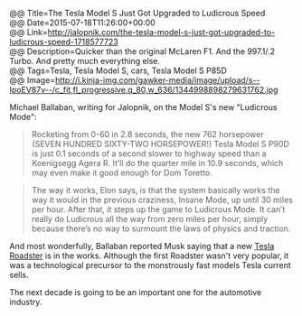 @@ Title=The Tesla Model S Just Got Upgraded to Ludicrous Speed  
@@ Date=2015-07-18T11:26:00+00:00  
@@ Link=http://jalopnik.com/the-tesla-model-s-just-got-upgraded-to-ludicrous-speed-1718577723  
@@ Description=Quicker than the original McLaren F1. And the 997.1/.2 Turbo. And pretty much everything else.  
@@ Tags=Tesla, Tesla Model S, cars, Tesla Model S P85D  
@@ Image=http://i.kinja-img.com/gawker-media/image/upload/s--IpoEV87v--/c_fit,fl_progressive,q_80,w_636/1344998898279631762.jpg  

Michael Ballaban, writing for Jalopnik, on the Model S's new "Ludicrous Mode":
>Rocketing from 0-60 in 2.8 seconds, the new 762 horsepower (SEVEN HUNDRED SIXTY-TWO HORSEPOWER!) Tesla Model S P90D is just 0.1 seconds of a second slower to highway speed than a Koenigsegg Agera R. It’ll do the quarter mile in 10.9 seconds, which may even make it good enough for Dom Toretto.

>The way it works, Elon says, is that the system basically works the way it would in the previous craziness, Insane Mode, up until 30 miles per hour. After that, it steps up the game to Ludicrous Mode. It can’t really do Ludicrous all the way from zero miles per hour, simply because there’s no way to surmount the laws of physics and traction.

And most wonderfully, Ballaban reported Musk saying that a new [Tesla Roadster][wikipedia] is in the works. Although the first Roadster wasn't very popular, it was a technological precursor to the monstrously fast models Tesla current sells.

The next decade is going to be an important one for the automotive industry. 

[wikipedia]: https://en.wikipedia.org/wiki/Tesla_Roadster